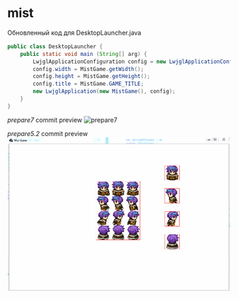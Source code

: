 mist
====

Обновленный код для DesktopLauncher.java

```java
public class DesktopLauncher {
	public static void main (String[] arg) {
		LwjglApplicationConfiguration config = new LwjglApplicationConfiguration();
		config.width = MistGame.getWidth();
		config.height = MistGame.getHeight();
		config.title = MistGame.GAME_TITLE;
		new LwjglApplication(new MistGame(), config);
	}
}
```

<i>prepare7</i> commit preview
![prepare7](http://ipic.su/img/img7/fs/kiss_219kb.1412890735.png)

<i>prepare5.2</i> commit preview
![prepare5.2](gitdata/prepare5.gif)
